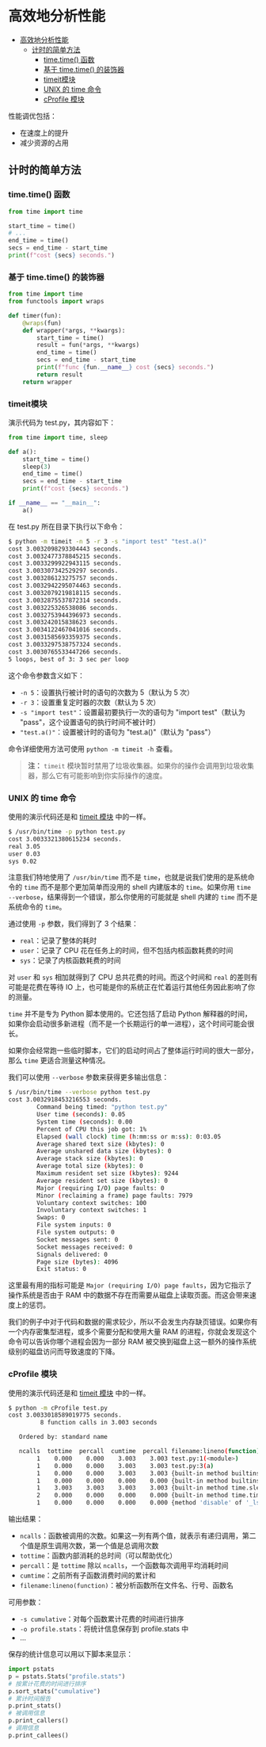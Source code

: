 # 高效地分析性能

- [高效地分析性能](#高效地分析性能)
  - [计时的简单方法](#计时的简单方法)
    - [time.time() 函数](#timetime-函数)
    - [基于 time.time() 的装饰器](#基于-timetime-的装饰器)
    - [timeit模块](#timeit模块)
    - [UNIX 的 time 命令](#unix-的-time-命令)
    - [cProfile 模块](#cprofile-模块)

性能调优包括：

- 在速度上的提升
- 减少资源的占用

## 计时的简单方法

### time.time() 函数

```python
from time import time

start_time = time()
# ...
end_time = time()
secs = end_time - start_time
print(f"cost {secs} seconds.")
```

### 基于 time.time() 的装饰器

```python
from time import time
from functools import wraps

def timer(fun):
    @wraps(fun)
    def wrapper(*args, **kwargs):
        start_time = time()
        result = fun(*args, **kwargs)
        end_time = time()
        secs = end_time - start_time
        print(f"func {fun.__name__} cost {secs} seconds.")
        return result
    return wrapper
```

### timeit模块

演示代码为 test.py，其内容如下：

```python
from time import time, sleep

def a():
    start_time = time()
    sleep(3)
    end_time = time()
    secs = end_time - start_time
    print(f"cost {secs} seconds.")

if __name__ == "__main__":
    a()
```

在 test.py 所在目录下执行以下命令：

```bash
$ python -m timeit -n 5 -r 3 -s "import test" "test.a()"
cost 3.0032098293304443 seconds.
cost 3.0032477378845215 seconds.
cost 3.0033299922943115 seconds.
cost 3.003307342529297 seconds.
cost 3.003286123275757 seconds.
cost 3.0032942295074463 seconds.
cost 3.0032079219818115 seconds.
cost 3.0032875537872314 seconds.
cost 3.003225326538086 seconds.
cost 3.0032753944396973 seconds.
cost 3.003242015838623 seconds.
cost 3.0034122467041016 seconds.
cost 3.0031585693359375 seconds.
cost 3.0033297538757324 seconds.
cost 3.0030765533447266 seconds.
5 loops, best of 3: 3 sec per loop
```

这个命令参数含义如下：

- `-n 5`：设置执行被计时的语句的次数为 5（默认为 5 次）
- `-r 3`：设置重复定时器的次数（默认为 5 次）
- `-s "import test"`：设置最初要执行一次的语句为 "import test"（默认为 "pass"，这个设置语句的执行时间不被计时）
- `"test.a()"`：设置被计时的语句为 "test.a()"（默认为 "pass"）

命令详细使用方法可使用 `python -m timeit -h` 查看。

> **注：** `timeit` 模块暂时禁用了垃圾收集器。如果你的操作会调用到垃圾收集器，那么它有可能影响到你实际操作的速度。

### UNIX 的 time 命令

使用的演示代码还是和 [timeit 模块](#timeit-模块) 中的一样。

```bash
$ /usr/bin/time -p python test.py
cost 3.0033321380615234 seconds.
real 3.05
user 0.03
sys 0.02
```

注意我们特地使用了 `/usr/bin/time` 而不是 `time`，也就是说我们使用的是系统命令的 `time` 而不是那个更加简单而没用的 shell 内建版本的 `time`。如果你用 `time --verbose`，结果得到一个错误，那么你使用的可能就是 shell 内建的 `time` 而不是系统命令的 `time`。

通过使用 `-p` 参数，我们得到了 3 个结果：

- `real`：记录了整体的耗时
- `user`：记录了 CPU 花在任务上的时间，但不包括内核函数耗费的时间
- `sys`：记录了内核函数耗费的时间

对 `user` 和 `sys` 相加就得到了 CPU 总共花费的时间。而这个时间和 `real` 的差则有可能是花费在等待 IO 上，也可能是你的系统正在忙着运行其他任务因此影响了你的测量。

`time` 并不是专为 Python 脚本使用的。它还包括了启动 Python 解释器的时间，如果你会启动很多新进程（而不是一个长期运行的单一进程），这个时间可能会很长。

如果你会经常跑一些临时脚本，它们的启动时间占了整体运行时间的很大一部分，那么 `time` 更适合测量这种情况。

我们可以使用 `--verbose` 参数来获得更多输出信息：

```bash
$ /usr/bin/time --verbose python test.py
cost 3.0032918453216553 seconds.
        Command being timed: "python test.py"
        User time (seconds): 0.05
        System time (seconds): 0.00
        Percent of CPU this job got: 1%
        Elapsed (wall clock) time (h:mm:ss or m:ss): 0:03.05
        Average shared text size (kbytes): 0
        Average unshared data size (kbytes): 0
        Average stack size (kbytes): 0
        Average total size (kbytes): 0
        Maximum resident set size (kbytes): 9244
        Average resident set size (kbytes): 0
        Major (requiring I/O) page faults: 0
        Minor (reclaiming a frame) page faults: 7979
        Voluntary context switches: 100
        Involuntary context switches: 1
        Swaps: 0
        File system inputs: 0
        File system outputs: 0
        Socket messages sent: 0
        Socket messages received: 0
        Signals delivered: 0
        Page size (bytes): 4096
        Exit status: 0
```
这里最有用的指标可能是 `Major (requiring I/O) page faults`，因为它指示了操作系统是否由于 RAM 中的数据不存在而需要从磁盘上读取页面。而这会带来速度上的惩罚。

我们的例子中对于代码和数据的需求较少，所以不会发生内存缺页错误。如果你有一个内存密集型进程，或多个需要分配和使用大量 RAM 的进程，你就会发现这个命令可以告诉你哪个进程会因为一部分 RAM 被交换到磁盘上这一额外的操作系统级别的磁盘访问而导致速度的下降。

### cProfile 模块

使用的演示代码还是和 [timeit 模块](#timeit-模块) 中的一样。

```bash
$ python -m cProfile test.py
cost 3.0033018589019775 seconds.
         8 function calls in 3.003 seconds

   Ordered by: standard name

   ncalls  tottime  percall  cumtime  percall filename:lineno(function)
        1    0.000    0.000    3.003    3.003 test.py:1(<module>)
        1    0.000    0.000    3.003    3.003 test.py:3(a)
        1    0.000    0.000    3.003    3.003 {built-in method builtins.exec}
        1    0.000    0.000    0.000    0.000 {built-in method builtins.print}
        1    3.003    3.003    3.003    3.003 {built-in method time.sleep}
        2    0.000    0.000    0.000    0.000 {built-in method time.time}
        1    0.000    0.000    0.000    0.000 {method 'disable' of '_lsprof.Profiler' objects}
```

输出结果：

- `ncalls`：函数被调用的次数。如果这一列有两个值，就表示有递归调用，第二个值是原生调用次数，第一个值是总调用次数
- `tottime`：函数内部消耗的总时间（可以帮助优化）
- `percall`：是 `tottime` 除以 `ncalls`，一个函数每次调用平均消耗时间
- `cumtime`：之前所有子函数消费时间的累计和
- `filename:lineno(function)`：被分析函数所在文件名、行号、函数名

可用参数：

- `-s cumulative`：对每个函数累计花费的时间进行排序
- `-o profile.stats`：将统计信息保存到 profile.stats 中
- ...

保存的统计信息可以用以下脚本来显示：

```python
import pstats
p = pstats.Stats("profile.stats")
# 按累计花费的时间进行排序
p.sort_stats("cumulative")
# 累计时间报告
p.print_stats()
# 被调用信息
p.print_callers()
# 调用信息
p.print_callees()
```
